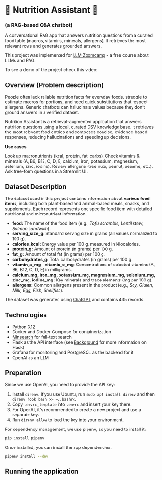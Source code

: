 # 🥗 Nutrition Assistant 🥗
### (a RAG-based Q&A chatbot)
A conversational RAG app that answers nutrition questions from a curated food table (macros, vitamins, minerals, allergens). It retrieves the most relevant rows and generates grounded answers.

This project was implemented for 
[LLM Zoomcamp](https://github.com/DataTalksClub/llm-zoomcamp) -
a free course about LLMs and RAG.

To see a demo of the project check this video:

## Overview (Problem description)
People often lack reliable nutrition facts for everyday foods, struggle to estimate macros for portions, and need quick substitutions that respect allergens. Generic chatbots can hallucinate values because they don’t ground answers in a verified dataset.

Nutrition Assistant is a retrieval-augmented application that answers nutrition questions using a local, curated CSV knowledge base. It retrieves the most relevant food entries and composes concise, evidence-based responses, reducing hallucinations and speeding up decisions.

**Use cases**

Look up macronutrients (kcal, protein, fat, carbs).
Check vitamins & minerals (A, B6, B12, C, D, E, calcium, iron, potassium, magnesium, selenium, zinc, iodine).
Review allergens (tree nuts, peanut, sesame, etc.).
Ask free-form questions in a Streamlit UI.

## Dataset Description

The dataset used in this project contains information about **various food items**, including both plant-based and animal-based meals, snacks, and supplements. Each record represents one specific food item with detailed nutritional and micronutrient information.
- **food:** The name of the food item (e.g., *Tofu scramble, Lentil stew, Salmon sandwich*).  
- **serving_size_g:** Standard serving size in grams (all values normalized to 100 g).  
- **calories_kcal:** Energy value per 100 g, measured in kilocalories.  
- **protein_g:** Amount of protein (in grams) per 100 g.  
- **fat_g:** Amount of total fat (in grams) per 100 g.  
- **carbohydrates_g:** Total carbohydrates (in grams) per 100 g.  
- **vitamin_a_mg – vitamin_e_mg:** Concentrations of selected vitamins (A, B6, B12, C, D, E) in milligrams.  
- **calcium_mg, iron_mg, potassium_mg, magnesium_mg, selenium_mg, zinc_mg, iodine_mg:** Key minerals and trace elements (mg per 100 g).  
- **allergens:** Common allergens present in the product (e.g., *Soy, Gluten, Milk, Egg, Fish, Shellfish*).  


The dataset was generated using [ChatGPT](https://chatgpt.com/share/68ee24bc-58a4-8009-919c-8fd5f42ba24e) and contains 435 records. 

## Technologies

- Python 3.12
- Docker and Docker Compose for containerization
- [Minsearch](https://github.com/alexeygrigorev/minsearch) for full-text search
- Flask as the API interface (see [Background](#background) for more information on Flask)
- Grafana for monitoring and PostgreSQL as the backend for it
- OpenAI as an LLM

## Preparation

Since we use OpenAI, you need to provide the API key:

1. Install `direnv`. If you use Ubuntu, run `sudo apt install direnv` and then `direnv hook bash >> ~/.bashrc`.
2. Copy `.envrc_template` into `.envrc` and insert your key there.
3. For OpenAI, it's recommended to create a new project and use a separate key.
4. Run `direnv allow` to load the key into your environment.

For dependency management, we use pipenv, so you need to install it:

```bash
pip install pipenv
```

Once installed, you can install the app dependencies:

```bash
pipenv install --dev
```

## Running the application



